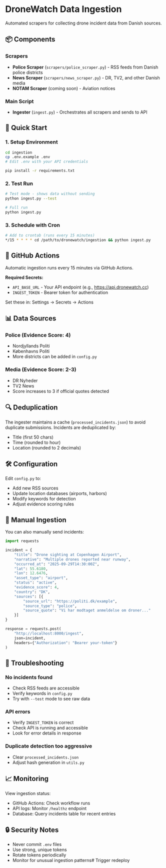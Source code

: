 # DroneWatch Data Ingestion

Automated scrapers for collecting drone incident data from Danish sources.

## 📦 Components

### Scrapers
- **Police Scraper** (`scrapers/police_scraper.py`) - RSS feeds from Danish police districts
- **News Scraper** (`scrapers/news_scraper.py`) - DR, TV2, and other Danish media
- **NOTAM Scraper** (coming soon) - Aviation notices

### Main Script
- **Ingester** (`ingest.py`) - Orchestrates all scrapers and sends to API

## 🚀 Quick Start

### 1. Setup Environment

```bash
cd ingestion
cp .env.example .env
# Edit .env with your API credentials

pip install -r requirements.txt
```

### 2. Test Run

```bash
# Test mode - shows data without sending
python ingest.py --test

# Full run
python ingest.py
```

### 3. Schedule with Cron

```bash
# Add to crontab (runs every 15 minutes)
*/15 * * * * cd /path/to/dronewatch/ingestion && python ingest.py
```

## 🤖 GitHub Actions

Automatic ingestion runs every 15 minutes via GitHub Actions.

**Required Secrets:**
- `API_BASE_URL` - Your API endpoint (e.g., https://api.dronewatch.cc)
- `INGEST_TOKEN` - Bearer token for authentication

Set these in: Settings → Secrets → Actions

## 📊 Data Sources

### Police (Evidence Score: 4)
- Nordjyllands Politi
- Københavns Politi
- More districts can be added in `config.py`

### Media (Evidence Score: 2-3)
- DR Nyheder
- TV2 News
- Score increases to 3 if official quotes detected

## 🔍 Deduplication

The ingester maintains a cache (`processed_incidents.json`) to avoid duplicate submissions. Incidents are deduplicated by:
- Title (first 50 chars)
- Time (rounded to hour)
- Location (rounded to 2 decimals)

## 🛠️ Configuration

Edit `config.py` to:
- Add new RSS sources
- Update location databases (airports, harbors)
- Modify keywords for detection
- Adjust evidence scoring rules

## 📝 Manual Ingestion

You can also manually send incidents:

```python
import requests

incident = {
    "title": "Drone sighting at Copenhagen Airport",
    "narrative": "Multiple drones reported near runway",
    "occurred_at": "2025-09-29T14:30:00Z",
    "lat": 55.6180,
    "lon": 12.6476,
    "asset_type": "airport",
    "status": "active",
    "evidence_score": 4,
    "country": "DK",
    "sources": [{
        "source_url": "https://politi.dk/example",
        "source_type": "police",
        "source_quote": "Vi har modtaget anmeldelse om droner..."
    }]
}

response = requests.post(
    "http://localhost:8000/ingest",
    json=incident,
    headers={"Authorization": "Bearer your-token"}
)
```

## 🐛 Troubleshooting

### No incidents found
- Check RSS feeds are accessible
- Verify keywords in `config.py`
- Try with `--test` mode to see raw data

### API errors
- Verify `INGEST_TOKEN` is correct
- Check API is running and accessible
- Look for error details in response

### Duplicate detection too aggressive
- Clear `processed_incidents.json`
- Adjust hash generation in `utils.py`

## 📈 Monitoring

View ingestion status:
- GitHub Actions: Check workflow runs
- API logs: Monitor `/healthz` endpoint
- Database: Query incidents table for recent entries

## 🔒 Security Notes

- Never commit `.env` files
- Use strong, unique tokens
- Rotate tokens periodically
- Monitor for unusual ingestion patterns# Trigger redeploy
